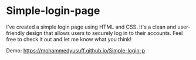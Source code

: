# Simple-login-page
I've created a simple login page using HTML and CSS. It's a clean and user-friendly design that allows users to securely log in to their accounts. Feel free to check it out and let me know what you think! 

Demo: https://mohammedyusuff.github.io/Simple-login-p
